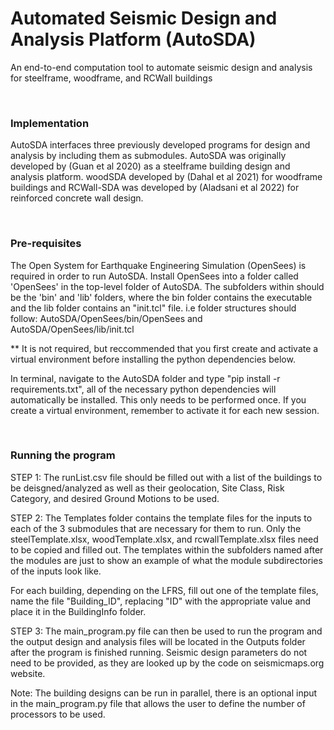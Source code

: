 # Automated Seismic Design and Analysis Platform (AutoSDA)

An end-to-end computation tool to automate seismic design and analysis for steelframe, woodframe, and RCWall buildings

&nbsp;

### Implementation
AutoSDA interfaces three previously developed programs for design and analysis by including them as submodules. AutoSDA was originally developed by (Guan et al 2020) as a steelframe building design and analysis platform. woodSDA developed by (Dahal et al 2021) for woodframe buildings and RCWall-SDA was developed by (Aladsani et al 2022) for reinforced concrete wall design. 

&nbsp;

### Pre-requisites

The Open System for Earthquake Engineering Simulation (OpenSees) is required in order to run AutoSDA. Install OpenSees into a folder called 'OpenSees' in the top-level folder of AutoSDA. The subfolders within should be the 'bin' and 'lib' folders, where the bin folder contains the executable and the lib folder contains an "init.tcl" file. i.e folder structures should follow: AutoSDA/OpenSees/bin/OpenSees and AutoSDA/OpenSees/lib/init.tcl

** It is not required, but reccommended that you first create and activate a virtual environment before installing the python dependencies below. 

In terminal, navigate to the AutoSDA folder and type "pip install -r requirements.txt", all of the necessary python dependencies will automatically be installed. This only needs to be performed once. If you create a virtual environment, remember to activate it for each new session.

&nbsp;

### Running the program

STEP 1:
The runList.csv file should be filled out with a list of the buildings to be deisgned/analyzed as well as their geolocation, Site Class, Risk Category, and desired Ground Motions to be used.

STEP 2:
The Templates folder contains the template files for the inputs to each of the 3 submodules that are necessary for them to run. Only the steelTemplate.xlsx, woodTemplate.xlsx, and rcwallTemplate.xlsx files need to be copied and filled out. The templates within the subfolders named after the modules are just to show an example of what the module subdirectories of the inputs look like.

For each building, depending on the LFRS, fill out one of the template files, name the file "Building_ID", replacing "ID" with the appropriate value and place it in the BuildingInfo folder.

STEP 3:
The main_program.py file can then be used to run the program and the output design and analysis files will be located in the Outputs folder after the program is finished running. Seismic design parameters do not need to be provided, as they are looked up by the code on seismicmaps.org website.


Note: The building designs can be run in parallel, there is an optional input in the main_program.py file that allows the user to define the number of processors to be used.
